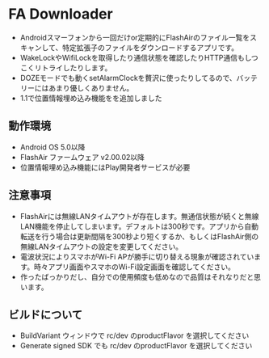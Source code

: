 # FA Downloader

+ Androidスマーフォンから一回だけor定期的にFlashAirのファイル一覧をスキャンして、特定拡張子のファイルをダウンロードするアプリです。
+ WakeLockやWifiLockを取得したり通信状態を確認したりHTTP通信もしつこくリトライしたりします。
+ DOZEモードでも動くsetAlarmClockを贅沢に使ったりしてるので、バッテリーにはあまり優しくありません。
+ 1.1で位置情報埋め込み機能をを追加しました

## 動作環境
+ Android OS 5.0以降
+ FlashAir ファームウェア v2.00.02以降
+ 位置情報埋め込み機能にはPlay開発者サービスが必要

## 注意事項
+ FlashAirには無線LANタイムアウトが存在します。無通信状態が続くと無線LAN機能を停止してしまいます。デフォルトは300秒です。アプリから自動転送を行う場合は更新間隔を300秒より短くするか、もしくはFlashAir側の無線LANタイムアウトの設定を変更してください。
+ 電波状況によりスマホがWi-Fi APが勝手に切り替える現象が確認されています。時々アプリ画面やスマホのWi-Fi設定画面を確認してください。
+ 作ったばっかりだし、自分での使用頻度も低めなので品質はそれなりだと思います。

## ビルドについて
+ BuildVariant ウィンドウで rc/dev のproductFlavor を選択してください
+ Generate signed SDK でも rc/dev のproductFlavor を選択してください
